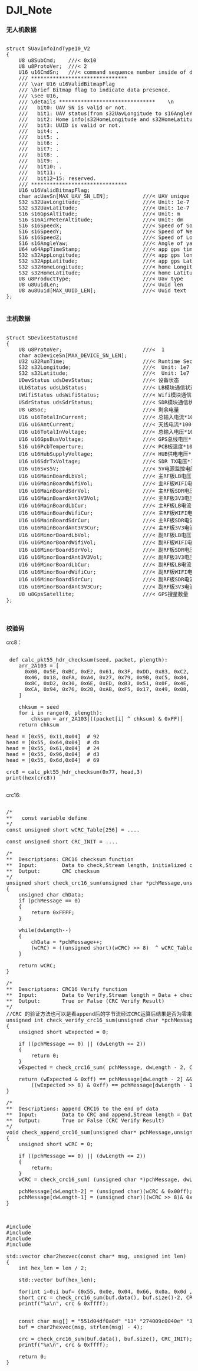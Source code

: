 # DJI_Note

### 无人机数据

<pre>
  
struct SUavInfoIndType10_V2
{
    U8 u8SubCmd;	///< 0x10
    U8 u8ProtoVer;	///< 2
    U16 u16CmdSn;	///< command sequence number inside of device
    /// *******************************
    /// \var U16 u16ValidBitmapFlag
    /// \brief Bitmap flag to indicate data presence.
    /// \see U16,
    /// \details *******************************	\n
    ///   bit0: UAV SN is valid or not.
    ///   bit1: UAV status(from s32UavLongitude to s16AngleYaw, and from bit4 to bit11) is valid or not.
    ///   bit2: Home info(s32HomeLongitude and s32HomeLatitude) is valid or not.
    ///   bit3: UUID is valid or not.
    ///   bit4: .
    ///   bit5: .
    ///   bit6: .
    ///   bit7: .
    ///   bit8: .
    ///   bit9: .
    ///   bit10: .
    ///   bit11: .
    ///   bit12~15: reserved.
    /// *******************************
    U16 u16ValidBitmapFlag;
    char acUavSn[MAX_UAV_SN_LEN];           ///< UAV unique SN code
    S32 s32UavLongitude;                    ///< Unit: 1e-7 rad
    S32 s32UavLatitude;                     ///< Unit: 1e-7 rad
    S16 s16GpsAltitude;                     ///< Unit: m
    S16 s16AirMeterAltitude;                ///< Unit: dm
    S16 s16SpeedX;                          ///< Speed of South-North, Northern is positive direction, Unit: cm/s
    S16 s16SpeedY;                          ///< Speed of West-East, Eastern is positive direction, Unit: cm/s
    S16 s16SpeedZ;                          ///< Speed of Low-High, High is positive direction, Unit: cm/s
    S16 s16AngleYaw;                        ///< Angle of yaw, Unit: 0.01 deg
    U64 u64AppTimeStamp;                    ///< app gps timestamp
    S32 s32AppLongitude;                    ///< app gps longitude 1e-7 rad
    S32 s32AppLatitude;                     ///< app gps Latitude 1e-7 rad
    S32 s32HomeLongitude;                   ///< home Longitude 1e-7 rad
    S32 s32HomeLatitude;                    ///< home Latitude 1e-7 rad
    U8 u8ProductType;                       ///< Uav type
    U8 u8UuidLen;                           ///< Uuid len
    U8 au8Uuid[MAX_UUID_LEN];               ///< Uuid text
};
                                                 
</pre>

### 主机数据

<pre>

struct SDeviceStatusInd
{
    U8 u8ProtoVer;                          ///<  1
    char acDeviceSn[MAX_DEVICE_SN_LEN];
    U32 u32RunTime;                         ///< Runtime Seconds from start up
    S32 s32Longitude;                    	///<  Unit: 1e7 degree
    S32 s32Latitude;                     	///<  Unit: 1e7 degree
    UDevStatus udsDevStatus;                ///< 设备状态
    ULbStatus udsLbStatus;                  ///< LB模块通信状态
    UWifiStatus udsWifiStatus;              ///< Wifi模块通信状态
    USdrStatus udsSdrStatus;                ///< SDR模块通信状态
    U8 u8Soc;                               ///< 剩余电量
    U16 u16TotalInCurrent;                  ///< 总输入电流*100
    U16 u16AntCurrent;                      ///< 天线电流*100
    U16 u16TotalInVoltage;                  ///< 总输入电压*100
    U16 u16GpsBusVoltage;					///< GPS总线电压*100
    S16 u16PcbTemperture;					///< PCB板温度*100
    U16 u16HubSupplyVoltage;				///< HUB供电电压*100
    U16 u16SdrTxVoltage;					///< SDR TX电压*100
    U16 u16Svs5V;                           ///< 5V电源监控电压*100
    U16 u16MainBoardLbVol;					///< 主RF板LB电压*100
    U16 u16MainBoardWifiVol;				///< 主RF板WIFI电压*100
    U16 u16MainBoardSdrVol;					///< 主RF板SDR电压*100
    U16 u16MainBoardAnt3V3Vol;				///< 主RF板3V3电压*100
    U16 u16MainBoardLbCur;					///< 主RF板LB电流*100
    U16 u16MainBoardWifiCur;				///< 主RF板WIFI电流*100
    U16 u16MainBoardSdrCur;					///< 主RF板SDR电流*100
    U16 u16MainBoardAnt3V3Cur;				///< 主RF板3V3电流*100
    U16 u16MinorBoardLbVol;					///< 副RF板LB电压*100
    U16 u16MinorBoardWifiVol;				///< 副RF板WIFI电压*100
    U16 u16MinorBoardSdrVol;				///< 副RF板SDR电压*100
    U16 u16MinorBoardAnt3V3Vol;				///< 副RF板3V3电压*100
    U16 u16MinorBoardLbCur;					///< 副RF板LB电流*100
    U16 u16MinorBoardWifiCur;				///< 副RF板WIFI电流*100
    U16 u16MinorBoardSdrCur;				///< 副RF板SDR电流*100
    U16 u16MinorBoardAnt3V3Cur;             ///< 副RF板3V3电流*100
    U8 u8GpsSatellite;                      ///< GPS搜星数量
};
  
  
</pre>


### 校验码

crc8：

<pre>

 def calc_pkt55_hdr_checksum(seed, packet, plength):
    arr_2A103 = [
      0x00, 0x5E, 0xBC, 0xE2, 0x61, 0x3F, 0xDD, 0x83, 0xC2, 0x9C, 0x7E, 0x20, 0xA3, 0xFD, 0x1F, 0x41,      0x9D, 0xC3, 0x21, 0x7F, 0xFC, 0xA2, 0x40, 0x1E, 0x5F, 0x01, 0xE3, 0xBD, 0x3E, 0x60, 0x82, 0xDC,      0x23, 0x7D, 0x9F, 0xC1, 0x42, 0x1C, 0xFE, 0xA0, 0xE1, 0xBF, 0x5D, 0x03, 0x80, 0xDE, 0x3C, 0x62,      0xBE, 0xE0, 0x02, 0x5C, 0xDF, 0x81, 0x63, 0x3D, 0x7C, 0x22, 0xC0, 0x9E, 0x1D, 0x43, 0xA1, 0xFF,
      0x46, 0x18, 0xFA, 0xA4, 0x27, 0x79, 0x9B, 0xC5, 0x84, 0xDA, 0x38, 0x66, 0xE5, 0xBB, 0x59, 0x07,      0xDB, 0x85, 0x67, 0x39, 0xBA, 0xE4, 0x06, 0x58, 0x19, 0x47, 0xA5, 0xFB, 0x78, 0x26, 0xC4, 0x9A,      0x65, 0x3B, 0xD9, 0x87, 0x04, 0x5A, 0xB8, 0xE6, 0xA7, 0xF9, 0x1B, 0x45, 0xC6, 0x98, 0x7A, 0x24,      0xF8, 0xA6, 0x44, 0x1A, 0x99, 0xC7, 0x25, 0x7B, 0x3A, 0x64, 0x86, 0xD8, 0x5B, 0x05, 0xE7, 0xB9,
      0x8C, 0xD2, 0x30, 0x6E, 0xED, 0xB3, 0x51, 0x0F, 0x4E, 0x10, 0xF2, 0xAC, 0x2F, 0x71, 0x93, 0xCD,      0x11, 0x4F, 0xAD, 0xF3, 0x70, 0x2E, 0xCC, 0x92, 0xD3, 0x8D, 0x6F, 0x31, 0xB2, 0xEC, 0x0E, 0x50,      0xAF, 0xF1, 0x13, 0x4D, 0xCE, 0x90, 0x72, 0x2C, 0x6D, 0x33, 0xD1, 0x8F, 0x0C, 0x52, 0xB0, 0xEE,      0x32, 0x6C, 0x8E, 0xD0, 0x53, 0x0D, 0xEF, 0xB1, 0xF0, 0xAE, 0x4C, 0x12, 0x91, 0xCF, 0x2D, 0x73,
      0xCA, 0x94, 0x76, 0x28, 0xAB, 0xF5, 0x17, 0x49, 0x08, 0x56, 0xB4, 0xEA, 0x69, 0x37, 0xD5, 0x8B,      0x57, 0x09, 0xEB, 0xB5, 0x36, 0x68, 0x8A, 0xD4, 0x95, 0xCB, 0x29, 0x77, 0xF4, 0xAA, 0x48, 0x16,      0xE9, 0xB7, 0x55, 0x0B, 0x88, 0xD6, 0x34, 0x6A, 0x2B, 0x75, 0x97, 0xC9, 0x4A, 0x14, 0xF6, 0xA8,      0x74, 0x2A, 0xC8, 0x96, 0x15, 0x4B, 0xA9, 0xF7, 0xB6, 0xE8, 0x0A, 0x54, 0xD7, 0x89, 0x6B, 0x35,
    ]

    chksum = seed
    for i in range(0, plength):
        chksum = arr_2A103[((packet[i] ^ chksum) & 0xFF)]
    return chksum

head = [0x55, 0x11,0x04]  # 92
head = [0x55, 0x64,0x04]  # db
head = [0x55, 0x61,0x04]  # 24
head = [0x55, 0x96,0x04]  # d3
head = [0x55, 0x6d,0x04]  # 69

crc8 = calc_pkt55_hdr_checksum(0x77, head,3)
print(hex(crc8)) 
  
</pre>

crc16:

<pre>

/*
**   const variable define  
*/ 
const unsigned short wCRC_Table[256] = ....

const unsigned short CRC_INIT = ....

/*
**  Descriptions: CRC16 checksum function                                  
**  Input:        Data to check,Stream length, initialized checksum                     
**  Output:       CRC checksum                                                          
*/ 
unsigned short check_crc16_sum(unsigned char *pchMessage,unsigned int dwLength,unsigned short wCRC) 
{  
    unsigned char chData; 
	if (pchMessage == 0) 
    { 
        return 0xFFFF; 
    }     
     
    while(dwLength--) 
    { 
        chData = *pchMessage++;
        (wCRC) = ((unsigned short)(wCRC) >> 8)  ^ wCRC_Table[((unsigned short)(wCRC) ^ (unsigned short)(chData)) & 0x00ff];
    } 
     
    return wCRC; 
} 
 
/*
**  Descriptions: CRC16 Verify function                                  
**  Input:        Data to Verify,Stream length = Data + checksum                    
**  Output:       True or False (CRC Verify Result)                                                        
*/                  
//CRC 的验证方法也可以是看append后的字节流经过CRC运算后结果是否为零来判断
unsigned int check_verify_crc16_sum(unsigned char *pchMessage, unsigned int dwLength) 
{ 
    unsigned short wExpected = 0; 
     
    if ((pchMessage == 0) || (dwLength <= 2)) 
    { 
        return 0; 
    } 
    wExpected = check_crc16_sum( pchMessage, dwLength - 2, CRC_INIT); 
     
    return (wExpected & 0xff) == pchMessage[dwLength - 2] && 
		((wExpected >> 8) & 0xff) == pchMessage[dwLength - 1]; 
}  

/*
**  Descriptions: append CRC16 to the end of data                                
**  Input:        Data to CRC and append,Stream length = Data + checksum                    
**  Output:       True or False (CRC Verify Result)                                                        
*/ 
void check_append_crc16_sum(unsigned char* pchMessage,unsigned int dwLength) 
{  
    unsigned short wCRC = 0; 
     
    if ((pchMessage == 0) || (dwLength <= 2)) 
    { 
        return; 
    } 
    wCRC = check_crc16_sum( (unsigned char *)pchMessage, dwLength-2, CRC_INIT ); 
     
    pchMessage[dwLength-2] = (unsigned char)(wCRC & 0x00ff); 
    pchMessage[dwLength-1] = (unsigned char)((wCRC >> 8)& 0x00ff); 
}



#include <stdio.h>
#include <vector>
#include <string>
#include <string.h>

std::vector<unsigned char> char2hexvec(const char* msg, unsigned int len)
{
    int hex_len = len / 2;

    std::vector<unsigned char> buf(hex_len);

    for(int i=0;i<hex_len; i ++){
        std::string tmp(msg + 2*i, 2);
        buf[i] = std::stoi( tmp, 0, 16);
    }

    return buf;
}


int main()
{
    
    std::vector<unsigned char> buf= {0x55, 0x0e, 0x04, 0x66, 0x0a, 0x0d , 0x11 , 0x27, 0x40, 0x09, 0xc0, 0x01     , 0x44, 0x1e};
    short crc = check_crc16_sum(buf.data(), buf.size()-2, CRC_INIT);
    printf("%x\n", crc & 0xffff);


    const char msg[] = "551d04df0a0d" "13" "274009c0040e" "3051524445395530303130303636" "7fc2";
    buf = char2hexvec(msg, strlen(msg) - 4);

    crc = check_crc16_sum(buf.data(), buf.size(), CRC_INIT);
    printf("%x\n", crc & 0xffff);

    return 0;
}
  
</pre>
